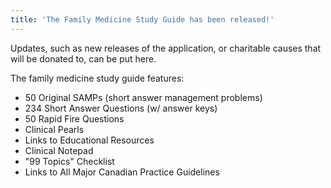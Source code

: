 ```yaml
---
title: 'The Family Medicine Study Guide has been released!'
---
```


Updates, such as new releases of the application, or charitable causes that will be donated to, can be put here.

The family medicine study guide features:

* 50 Original SAMPs (short answer management problems)
* 234 Short Answer Questions (w/ answer keys)
* 50 Rapid Fire Questions
* Clinical Pearls
* Links to Educational Resources
* Clinical Notepad
* "99 Topics" Checklist
* Links to All Major Canadian Practice Guidelines